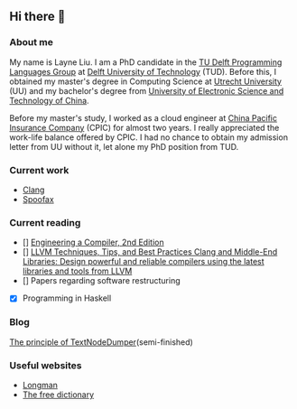## Hi there 👋

### About me
My name is Layne Liu. I am a PhD candidate in the [TU Delft Programming Languages Group](http://pl.ewi.tudelft.nl/) at [Delft University of Technology](https://www.tudelft.nl/en/) (TUD). Before this, I obtained my master's degree in Computing Science at [Utrecht University](https://www.uu.nl/en) (UU) and my bachelor's degree from [University of Electronic Science and Technology of China](https://en.uestc.edu.cn/). 

Before my master's study, I worked as a cloud engineer at [China Pacific Insurance Company](https://www.cpic.com.cn/) (CPIC) for almost two years. I really appreciated the work-life balance offered by CPIC. I had no chance to obtain my admission letter from UU without it, let alone my PhD position from TUD.

### Current work
- [Clang](https://clang.llvm.org/)
- [Spoofax](https://spoofax.dev/)

### Current reading
- [] [Engineering a Compiler, 2nd Edition](https://www.elsevier.com/books/engineering-a-compiler/cooper/978-0-12-088478-0)
- [] [LLVM Techniques, Tips, and Best Practices Clang and Middle-End Libraries: Design powerful and reliable compilers using the latest libraries and tools from LLVM](https://www.packtpub.com/product/llvm-techniques-tips-and-best-practices-clang-and-middle-end-libraries/9781838824952)
- [] Papers regarding software restructuring 
- [x] Programming in Haskell
### Blog

[The principle of TextNodeDumper](./llvm/clang/How%20to%20dump%20ATerms%20in%20clang.md)(semi-finished)

### Useful websites

- [Longman](https://www.ldoceonline.com/)
- [The free dictionary](https://www.thefreedictionary.com/)
